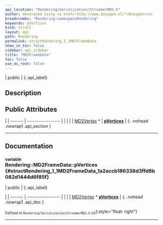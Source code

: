 ```yaml
---
api_location: "Rendering/Serialization/StreamerMD2.h"
author: Generated using <a href="http://www.doxygen.nl/">Doxygen</a>
breadcrumbs: "Rendering:namespaceRendering"
keywords: pVertices
kind: struct
layout: api
path: Rendering
permalink: structRendering_1_1MD2FrameData
show_in_toc: false
sidebar: api_sidebar
title: "MD2FrameData"
toc: false
use_as_root: false
---
```


| public |
{:.api_label}

## Description





## Public Attributes

|
| ------: | ----------------- |
|  | |
| [MD2Vertex](structRendering_1_1MD2Vertex) * | **[pVertices](#structRendering_1_1MD2FrameData_1a2accb186338d3ffd8b082d1444d6f85f)**  |
{: .nohead .nowrap1 .api_section }


-------------------------------------------------------------------

## Documentation

### <small>variable</small><br/> Rendering::MD2FrameData::pVertices {#structRendering_1_1MD2FrameData_1a2accb186338d3ffd8b082d1444d6f85f}

| public |
{:.api_label}

|
| ------: | ----------------- |
|  |
| [MD2Vertex](structRendering_1_1MD2Vertex) * **[pVertices](#structRendering_1_1MD2FrameData_1a2accb186338d3ffd8b082d1444d6f85f)**  |
{: .nohead .nowrap1 .api_doc }





<sub>Defined in `Rendering/Serialization/StreamerMD2.h:63`</sub>{:style="float: right"}

-------------------------------------------------------------------

